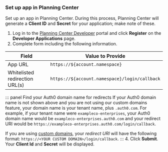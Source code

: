 ### Set up app in Planning Center
Set up an app in Planning Center. During this process, Planning Center will generate a **Client ID** and **Secret** for your application; make note of these.
1. Log in to the [Planning Center Developer](https://api.planningcenteronline.com/) portal and click **Register** on the **Developer Applications** page.
2. Complete form including the following information.

| Field | Value to Provide |
| - | - |
| App URL | `https://${account.namespace}` |
| Whitelisted redirection URL(s) | `https://${account.namespace}/login/callback` |

::: panel Find your Auth0 domain name for redirects
If your Auth0 domain name is not shown above and you are not using our custom domains feature, your domain name is your tenant name, plus `.auth0.com`. For example, if your tenant name were `exampleco-enterprises`, your Auth0 domain name would be `exampleco-enterprises.auth0.com` and your redirect URI would be `https://exampleco-enterprises.auth0.com/login/callback`.

If you are using [custom domains](https://auth0.com/docs/custom-domains), your <dfn data-key="callback">redirect URI</dfn> will have the following format: `https://<YOUR CUSTOM DOMAIN>/login/callback`.
:::
4. Click **Submit**. Your **Client Id** and **Secret** will be displayed.
